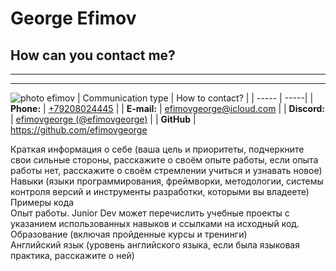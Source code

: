 # George Efimov

## How can you contact me?
***
---
![photo efimov](/)
| Communication type | How to contact? |
| ----- | -----|
| **Phone:** | [+79208024445](tel:+79208024445) |
| **E-mail:** | efimovgeorge@icloud.com |
| **Discord:** | [efimovgeorge (@efimovgeorge)](https://discordapp.com/users/efimovgeorge#5086) |
| **GitHub** | https://github.com/efimovgeorge



Краткая информация о себе (ваша цель и приоритеты, подчеркните свои сильные стороны, расскажите о своём опыте работы, если опыта работы нет, расскажите о своём стремлении учиться и узнавать новое)  
Навыки (языки программирования, фреймворки, методологии, системы контроля версий и инструменты разработки, которыми вы владеете)  
Примеры кода  
Опыт работы. Junior Dev может перечислить учебные проекты с указанием использованных навыков и ссылками на исходный код.  
Образование (включая пройденные курсы и тренинги)  
Английский язык (уровень английского языка, если была языковая практика, расскажите о ней)  
